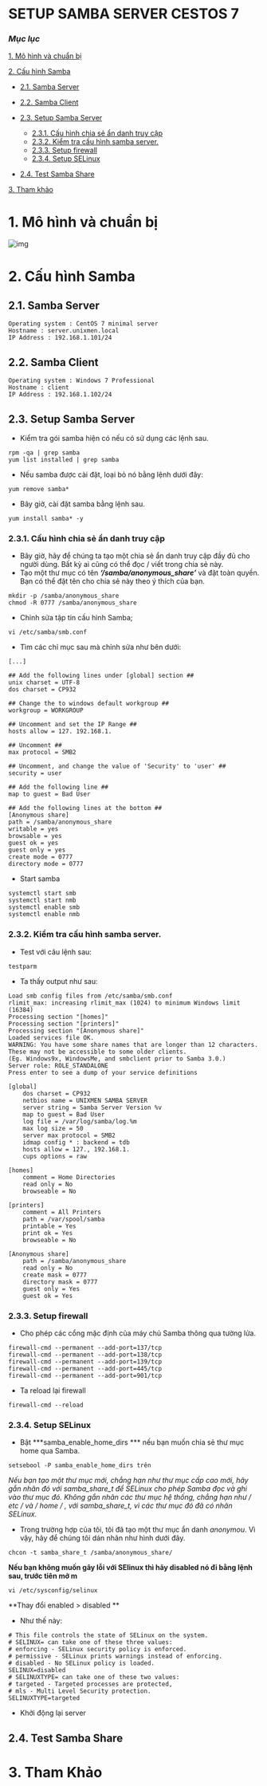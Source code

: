 # SETUP SAMBA SERVER CESTOS 7

### ***Mục lục***

[1.	Mô hình và chuẩn bị](#1)

[2.	Cấu hình Samba](#2)

- [2.1.	Samba Server](#2.1)

- [2.2.	Samba Client](#2.2)

- [2.3.	Setup Samba Server](#2.3)

  - [2.3.1. Cấu hình chia sẻ ẩn danh truy cập](#2.3.1)
  - [2.3.2. Kiểm tra cấu hình samba server.](#2.3.2)
  - [2.3.3. Setup firewall](#2.3.3)
  - [2.3.4. Setup SELinux ](#2.3.4)

- [2.4. Test Samba Share](#2.4)

[3. Tham khảo](#3)

<a name = '1'></a>
# 1. Mô hình và chuẩn bị
![img](../images/mohinh_samba.png)

<a name = '2'></a>
# 2. Cấu hình Samba
<a name = '2.1'></a>

## 2.1. Samba Server
```
Operating system : CentOS 7 minimal server
Hostname : server.unixmen.local
IP Address : 192.168.1.101/24
```

<a name = '2.2'></a>
## 2.2. Samba Client
```
Operating system : Windows 7 Professional
Hostname : client
IP Address : 192.168.1.102/24
```
<a name = '2.3'></a>
## 2.3. Setup Samba Server
- Kiểm tra gói samba hiện có nếu có sử dụng các lệnh sau.
```
rpm -qa | grep samba
yum list installed | grep samba
```
- Nếu samba được cài đặt, loại bỏ nó bằng lệnh dưới đây:
```
yum remove samba*
```
- Bây giờ, cài đặt samba bằng lệnh sau.
```
yum install samba* -y
```
<a name = '2.3.1'></a>
### 2.3.1. Cấu hình chia sẻ ẩn danh truy cập
- Bây giờ, hãy để chúng ta tạo một chia sẻ ẩn danh truy cập đầy đủ cho người dùng. Bất kỳ ai cũng có thể đọc / viết trong chia sẻ này.
- Tạo một thư mục có tên ***‘/samba/anonymous_share’*** và đặt toàn quyền. Bạn có thể đặt tên cho chia sẻ này theo ý thích của bạn.
```
mkdir -p /samba/anonymous_share
chmod -R 0777 /samba/anonymous_share
```
- Chỉnh sửa tập tin cấu hình Samba;
```
vi /etc/samba/smb.conf
```
- Tìm các chỉ mục sau mà chỉnh sửa như bên dưới:
```
[...]

## Add the following lines under [global] section ##
unix charset = UTF-8
dos charset = CP932

## Change the to windows default workgroup ##
workgroup = WORKGROUP

## Uncomment and set the IP Range ##
hosts allow = 127. 192.168.1.

## Uncomment ##
max protocol = SMB2

## Uncomment, and change the value of 'Security' to 'user' ## 
security = user

## Add the following line ##
map to guest = Bad User

## Add the following lines at the bottom ##
[Anonymous share]
path = /samba/anonymous_share
writable = yes
browsable = yes
guest ok = yes
guest only = yes
create mode = 0777
directory mode = 0777
```

- Start samba 
```
systemctl start smb
systemctl start nmb
systemctl enable smb
systemctl enable nmb
```

<a name = '2.3.2'></a>
### 2.3.2. Kiểm tra cấu hình samba server.
- Test với câu lệnh sau:
```
testparm
```
- Ta thấy output như sau:
```
Load smb config files from /etc/samba/smb.conf
rlimit_max: increasing rlimit_max (1024) to minimum Windows limit (16384)
Processing section "[homes]"
Processing section "[printers]"
Processing section "[Anonymous share]"
Loaded services file OK.
WARNING: You have some share names that are longer than 12 characters.
These may not be accessible to some older clients.
(Eg. Windows9x, WindowsMe, and smbclient prior to Samba 3.0.)
Server role: ROLE_STANDALONE
Press enter to see a dump of your service definitions

[global]
    dos charset = CP932
    netbios name = UNIXMEN SAMBA SERVER
    server string = Samba Server Version %v
    map to guest = Bad User
    log file = /var/log/samba/log.%m
    max log size = 50
    server max protocol = SMB2
    idmap config * : backend = tdb
    hosts allow = 127., 192.168.1.
    cups options = raw

[homes]
    comment = Home Directories
    read only = No
    browseable = No

[printers]
    comment = All Printers
    path = /var/spool/samba
    printable = Yes
    print ok = Yes
    browseable = No

[Anonymous share]
    path = /samba/anonymous_share
    read only = No
    create mask = 0777
    directory mask = 0777
    guest only = Yes
    guest ok = Yes
```

<a name = '2.3.3'></a>
### 2.3.3. Setup firewall
- Cho phép các cổng mặc định của máy chủ Samba thông qua tường lửa.
```
firewall-cmd --permanent --add-port=137/tcp
firewall-cmd --permanent --add-port=138/tcp
firewall-cmd --permanent --add-port=139/tcp
firewall-cmd --permanent --add-port=445/tcp
firewall-cmd --permanent --add-port=901/tcp
```
- Ta reload lại firewall
```
firewall-cmd --reload
```

<a name = '2.3.4'></a>
### 2.3.4. Setup SELinux
- Bật ***samba_enable_home_dirs *** nếu bạn muốn chia sẻ thư mục home qua Samba.
```
setsebool -P samba_enable_home_dirs trên
```
*Nếu bạn tạo một thư mục mới, chẳng hạn như thư mục cấp cao mới, hãy gắn nhãn đó với samba_share_t để SELinux cho phép Samba đọc và ghi vào thư mục đó. Không gắn nhãn các thư mục hệ thống, chẳng hạn như / etc / và / home / , với samba_share_t, vì các thư mục đó đã có nhãn SELinux.*
- Trong trường hợp của tôi, tôi đã tạo một thư mục ẩn danh *anonymou*. Vì vậy, hãy để chúng tôi dán nhãn như hình dưới đây.
```
chcon -t samba_share_t /samba/anonymous_share/
```
**Nếu bạn không muốn gây lỗi với SElinux thì hãy disabled nó đi bằng lệnh sau, trước tiên mở m**

```
vi /etc/sysconfig/selinux
```
**Thay đổi enabled > disabled **
- Như thế này:
```
# This file controls the state of SELinux on the system.
# SELINUX= can take one of these three values:
# enforcing - SELinux security policy is enforced.
# permissive - SELinux prints warnings instead of enforcing.
# disabled - No SELinux policy is loaded.
SELINUX=disabled
# SELINUXTYPE= can take one of these two values:
# targeted - Targeted processes are protected,
# mls - Multi Level Security protection.
SELINUXTYPE=targeted
```
- Khởi động lại server 

<a name = '2.4'></a>
## 2.4. Test Samba Share


<a name = '3'></a>
# 3. Tham Khảo
